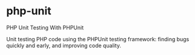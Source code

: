 # php-unit
PHP Unit Testing With PHPUnit

Unit testing PHP code using the PHPUnit testing framework: finding bugs quickly and early, and improving code quality.
